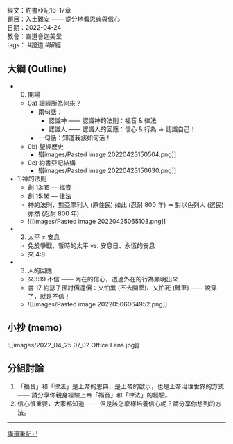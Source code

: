 經文：約書亞記16–17章  
題目：入土難安 —— 從分地看恩典與信心  
日期：2022-04-24  
教會：宣道會迦美堂  
tags： #證道  #解經  

## 大綱 (Outline)
- 0) 開場
	- 0a) 讀經所為何來？
		- 兩句話：
			- 認識神 —— 認識神的法則：福音 & 律法
			- 認識人 —— 認識人的回應：信心 & 行為 ⇒ 認識自己！
		- 一句話：知道我該如何活！
	- 0b) 聖經歷史
		- ![[images/Pasted image 20220423150504.png]]
	- 0c) 約書亞記結構
		- ![[images/Pasted image 20220423150630.png]]
- 1)神的法則
	- 創 13:15 — 福音
	- 創 15:16 — 律法
	- 神的法則，對亞摩利人 (原住民) 如此 (忍耐 800 年) ⇒ 對以色列人 (選民) 亦然 (忍耐 800 年)
	- ![[images/Pasted image 20220425065103.png]]
- 2) 太平 ≠ 安息
	- 免於爭戰、暫時的太平 vs. 安息日、永恆的安息
	- 來 4:8
- 3) 人的回應
	- 來3:19 不信 —— 內在的信心，透過外在的行為顯明出來
	- 書 17 約瑟子孫討價還價：又怕累 (不去開墾)、又怕死 (鐵車) —— 說穿了，就是不信！
	- ![[images/Pasted image 20220506064952.png]]
## 小抄 (memo)
![[images/2022_04_25 07_02 Office Lens.jpg]]
## 分組討論
1) 「福音」和「律法」是上帝的恩典，是上帝的啟示，也是上帝治理世界的方式 —— 請分享你親身經驗上帝「福音」和「律法」的經驗。
2) 信心很重要，大家都知道 —— 但是該怎麼樣培養信心呢？請分享你想到的方法。


---
[講道筆記↵](../README.md)
